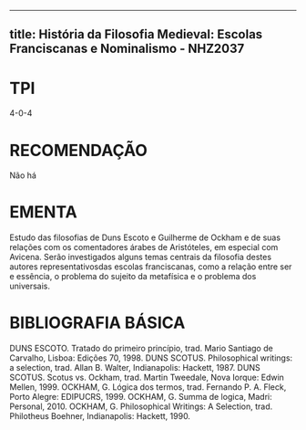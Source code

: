 
---
title: História da Filosofia Medieval: Escolas Franciscanas e Nominalismo - NHZ2037 
---

# TPI

4-0-4

# RECOMENDAÇÃO

Não há

# EMENTA

Estudo das filosofias de Duns Escoto e Guilherme de Ockham e de suas relações com os comentadores árabes de Aristóteles, em especial com Avicena. Serão investigados alguns temas centrais da filosofia destes autores representativosdas escolas franciscanas, como a relação entre ser e essência, o problema do sujeito da metafísica e o problema dos universais.

# BIBLIOGRAFIA BÁSICA

DUNS ESCOTO. Tratado do primeiro princípio, trad. Mario Santiago de Carvalho, Lisboa: Edições 70, 1998.
DUNS SCOTUS. Philosophical writings: a selection, trad. Allan B. Walter, Indianapolis: Hackett, 1987.
DUNS SCOTUS. Scotus vs. Ockham, trad. Martin Tweedale, Nova Iorque: Edwin Mellen, 1999.
OCKHAM, G. Lógica dos termos, trad. Fernando P. A. Fleck, Porto Alegre: EDIPUCRS, 1999. 
OCKHAM, G. Summa de logica, Madri: Personal, 2010.
OCKHAM, G. Philosophical Writings: A Selection, trad. Philotheus Boehner, Indianapolis: Hackett, 1990.
        